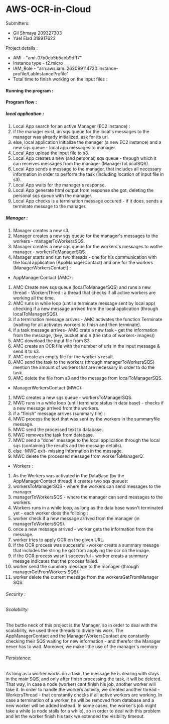 # AWS-OCR-in-Cloud
Submitters:
- Gil Shmaya 209327303
- Yael Elad 318917622


Project details :
- AMI - "ami-07b0cb5b5abb9dff7"
- Instance type  - t2.micro
- IAM_Role - "arn:aws:iam::262099114720:instance-profile/LabInstanceProfile"
- Total time to finish working on the input files : 
#### Running the program :


#### Program flow :
##### local application  :
 
1. Local App search for an active Manager (EC2 instance) :
2. if the manager exist, an sqs queue for the local's messages to the manager was already initialized, ask for its url.
3. else, local application initialize the manager (a new EC2 instance) and a new sqs queue - local app messages to manager.
4. Local App upload the input file to s3.
5. Local App creates a new (and personal) sqs queue - through which it can receives messages from the manager (ManagerToLocalSQS).
6. Local App sends a message to the manager, that includes all necessary information in order to perform the task (including location of input file in s3).
7. Local App waits for the manager's response.
8. Local App generate html output from response she got, deleting the personal sqs queue with the manager.
9. Local App checks is a termination message occured - if it does, sends a terminate message to the manager.



##### Manager :
1. Manager creates a new s3.
2. Manager creates a new sqs queue for the manager's messages to the workers - managerToWorkersSQS.
3. Manager creates a new sqs queue for the workers's messages to wothe manager - workersToManagerSQS.
4. Manager starts and run two threads - one for his communication with the local application (AppManagerContact) and one for the workers (ManagerWorkersContact) : 

* AppManagerContact (AMC) :

1. AMC Create new sqs queue (localToManagerSQS) and runs a new thread - WorkersThred : a thread that checks if all active workers are working all the time. 
2. AMC runs in while loop (until a terminate message sent by local app) checking if a new message arrived from the local application (through localToManagerSQS).
3. if a termination message arrives - AMC activates the function Terminate (waiting for all activates workers to finish and then terminate).
4. if a task message arrives- AMC crate a new task - get the information from the message, (key, bucket and n (the ratio of workers-images))
5. AMC download the input file from S3
6. AMC create an OCR file with the number of urls in the input message & send it to s3.
7. AMC create an empty file for the worker's result.
8. AMC send the task to the workers (through managerToWorkersSQS) mention the amount of workers that are necessary in order to do the task.
9. AMC delete the file from s3 and the message from localToManagerSQS. 

* ManagerWorkersContact (MWC):

1. MWC creates a new sqs queue - workersToManagerSQS.
2. MWC runs in a while loop (until terminate status in data base) - checks if a new message arrived from the workers.
3. if a "finish" message arrives (summary file) :
4. MWC process the text that was sent by the workers in the summaryfile message.
5. MWC send the processed text to database.
6. MWC removes the task from database.
7. MWC send a "done" message to the local application through the local sqs (containing the results and the message details).
8. else -MWC exit- missing information in the message. 
9. MWC delete the processed message from workerToManagerQ. 


- Workers :

1. As the Workers was activated in the DataBase (by the AppManagerContact thread) it creates two sqs queues:
2. workersToManagerSQS - where the workers can send messages to the manager.
3. managerToWorkersSQS - where the manager can send messages to the workers.
4. Workers runs in a while loop, as long as the data base wasn't terminated yet - each worker does the folloing :
5. worker check if a new message arrived from the manager (in managerToWorkersSQS).
6. once a new message arrived - worker gets the information from the message.
7. worker tries to apply OCR on the given URL.
8. if the OCR process was successful -worker creats a summary mesage that includes the string he got from applying the ocr on the image.
9. if the OCR process wasn't successful - worker creats a summary mesage indicates that the process failed.
10. worker send the summary message to the manager (through managerGetFromWorkers SQS).
11. worker delete the current message from the workersGetFromManager SQS. 



###### Security :

###### Scalability: 

The buttle neck of this project is the Manager, so in order to deal with the scalability, we used three threads to divide his work. 
The AppManagerContact and the ManagerWorkersContact are constantly checking their SQS waiting for new information - and therefor the Manager never has to wait. 
Moreover, we make little use of the manager's memory

###### Persistence:

As long as a worker works on a task, the message he is dealing with stays in the main SQS, and only after finish processing the task, it will be deleted. That way, in case a node (worker) cant finish his job, another worker will take it. 
In order to handle the workers activity, we created another thread - WorkersThread - that constantly checks if all active workers are working. In case a termination of a worker, he will be removed from database and a new worker will be added instead. 
In some cases, the worker's job might take a while (a node stalls for a while), so in order to deal with this problem and let the worker finish his task we extended the visibility timeout.

